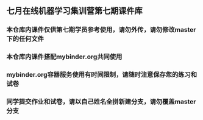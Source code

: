 ## 七月在线机器学习集训营第七期课件库
### 本仓库内课件仅供第七期学员参考使用，请勿外传，请勿修改master下的任何文件
### 本仓库内课件搭配mybinder.org共同使用
### mybinder.org容器服务使用有时间限制，请随时注意保存您的练习和试卷
### 同学提交作业和试卷，请以自己姓名全拼新建分支，请勿覆盖master分支
